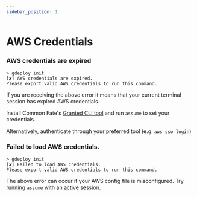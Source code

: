 ```yaml
---
sidebar_position: 1
---
```


# AWS Credentials

### AWS credentials are expired

```
> gdeploy init
[✘] AWS credentials are expired.
Please export valid AWS credentials to run this command.
```

If you are receiving the above error it means that your current terminal session has expired AWS credentials.

Install Common Fate's [Granted CLI tool](/granted/introduction) and run `assume` to set your credentials.

Alternatively, authenticate through your preferred tool (e.g. `aws sso login`)

### Failed to load AWS credentials.

```
> gdeploy init
[✘] Failed to load AWS credentials.
Please export valid AWS credentials to run this command.
```

The above error can occur if your AWS config file is misconfigured. Try running `assume` with an active session.
